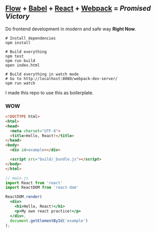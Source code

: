 [Flow] + [Babel] + [React] + [Webpack] = *Promised Victory*
--------
Do frontend development in modern and safe way **Right Now**.

[Flow]: http://flowtype.org/
[Babel]: https://babeljs.io/
[React]: https://facebook.github.io/react/
[Webpack]: https://webpack.github.io/

```shell
# Install dependencies
npm install

# Build everything
npm test
npm run build
open index.html

# Build everything in watch mode
# Go to http://localhost:8080/webpack-dev-server/
npm run watch
```

I made this repo to use this as boilerplate.

### WOW
```html
<!DOCTYPE html>
<html>
<head>
  <meta charset="UTF-8">
  <title>Hello, React!</title>
</head>
<body>
  <div id=example></div>

  <script src="build/_bundle.js"></script>
</body>
</html>
```
```jsx
// main.js
import React from 'react'
import ReactDOM from 'react-dom'

ReactDOM.render(
  <div>
    <h1>Hello, React!</h1>
    <p>My own react practice!</p>
  </div>,
  document.getElementById('example')
);
```
